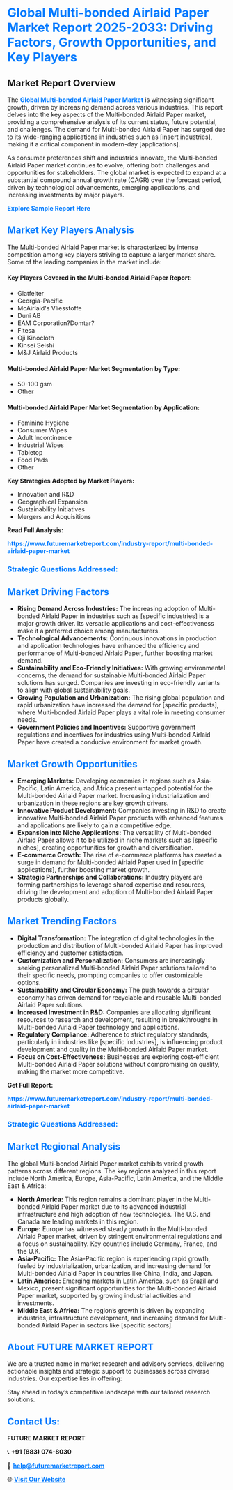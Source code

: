 <h1 style="color: #007BFF;">Global Multi-bonded Airlaid Paper Market Report 2025-2033: Driving Factors, Growth Opportunities, and Key Players</h1>

<section id="overview">
<h2>Market Report Overview</h2>
<p>The <a href="https://www.futuremarketreport.com/industry-report/multi-bonded-airlaid-paper-market" style="color: #007BFF; text-decoration: none;"><strong>Global Multi-bonded Airlaid Paper Market</strong></a> is witnessing significant growth, driven by increasing demand across various industries. This report delves into the key aspects of the Multi-bonded Airlaid Paper market, providing a comprehensive analysis of its current status, future potential, and challenges. The demand for Multi-bonded Airlaid Paper has surged due to its wide-ranging applications in industries such as [insert industries], making it a critical component in modern-day [applications].</p>
<p>As consumer preferences shift and industries innovate, the Multi-bonded Airlaid Paper market continues to evolve, offering both challenges and opportunities for stakeholders. The global market is expected to expand at a substantial compound annual growth rate (CAGR) over the forecast period, driven by technological advancements, emerging applications, and increasing investments by major players.</p>
</section>

<section id="overview">
<p><a href="https://www.futuremarketreport.com/request-sample/reportId=46760" style="color: #007BFF; text-decoration: none;"><strong>Explore Sample Report Here</strong></a></p>
</section>

<section id="key-players">
<h2 style="color: #007BFF;">Market Key Players Analysis</h2>
<p>The Multi-bonded Airlaid Paper market is characterized by intense competition among key players striving to capture a larger market share. Some of the leading companies in the market include:</p>
<h4>Key Players Covered in the Multi-bonded Airlaid Paper Report:</h4>
<ul><li>Glatfelter</li><li>Georgia-Pacific</li><li>McAirlaid&#039;s Vliesstoffe</li><li>Duni AB</li><li>EAM Corporation?Domtar?</li><li>Fitesa</li><li>Oji Kinocloth</li><li>Kinsei Seishi</li><li>M&amp;J Airlaid Products</li></ul>
<h4>Multi-bonded Airlaid Paper Market Segmentation by Type:</h4>
<ul><li>50-100 gsm</li><li>Other</li></ul>

<h4>Multi-bonded Airlaid Paper Market Segmentation by Application:</h4>
<ul><li>Feminine Hygiene</li><li>Consumer Wipes</li><li>Adult Incontinence</li><li>Industrial Wipes</li><li>Tabletop</li><li>Food Pads</li><li>Other</li></ul>
<p><strong>Key Strategies Adopted by Market Players:</strong></p>
<ul>
<li>Innovation and R&D</li>
<li>Geographical Expansion</li>
<li>Sustainability Initiatives</li>
<li>Mergers and Acquisitions</li>
</ul>
</section>

<section>
<p><strong>Read Full Analysis: </strong></p><a href="https://www.futuremarketreport.com/industry-report/multi-bonded-airlaid-paper-market" style="color: #007BFF; text-decoration: none;"><strong>https://www.futuremarketreport.com/industry-report/multi-bonded-airlaid-paper-market</strong></a>
<h3 style="color: #007BFF;">Strategic Questions Addressed:</h3>
</section>

<section id="driving-factors">
<h2 style="color: #007BFF;">Market Driving Factors</h2>
<ul>
<li><strong>Rising Demand Across Industries:</strong> The increasing adoption of Multi-bonded Airlaid Paper in industries such as [specific industries] is a major growth driver. Its versatile applications and cost-effectiveness make it a preferred choice among manufacturers.</li>
<li><strong>Technological Advancements:</strong> Continuous innovations in production and application technologies have enhanced the efficiency and performance of Multi-bonded Airlaid Paper, further boosting market demand.</li>
<li><strong>Sustainability and Eco-Friendly Initiatives:</strong> With growing environmental concerns, the demand for sustainable Multi-bonded Airlaid Paper solutions has surged. Companies are investing in eco-friendly variants to align with global sustainability goals.</li>
<li><strong>Growing Population and Urbanization:</strong> The rising global population and rapid urbanization have increased the demand for [specific products], where Multi-bonded Airlaid Paper plays a vital role in meeting consumer needs.</li>
<li><strong>Government Policies and Incentives:</strong> Supportive government regulations and incentives for industries using Multi-bonded Airlaid Paper have created a conducive environment for market growth.</li>
</ul>
</section>

<section id="growth-opportunities">
<h2 style="color: #007BFF;">Market Growth Opportunities</h2>
<ul>
<li><strong>Emerging Markets:</strong> Developing economies in regions such as Asia-Pacific, Latin America, and Africa present untapped potential for the Multi-bonded Airlaid Paper market. Increasing industrialization and urbanization in these regions are key growth drivers.</li>
<li><strong>Innovative Product Development:</strong> Companies investing in R&D to create innovative Multi-bonded Airlaid Paper products with enhanced features and applications are likely to gain a competitive edge.</li>
<li><strong>Expansion into Niche Applications:</strong> The versatility of Multi-bonded Airlaid Paper allows it to be utilized in niche markets such as [specific niches], creating opportunities for growth and diversification.</li>
<li><strong>E-commerce Growth:</strong> The rise of e-commerce platforms has created a surge in demand for Multi-bonded Airlaid Paper used in [specific applications], further boosting market growth.</li>
<li><strong>Strategic Partnerships and Collaborations:</strong> Industry players are forming partnerships to leverage shared expertise and resources, driving the development and adoption of Multi-bonded Airlaid Paper products globally.</li>
</ul>
</section>

<section id="trending-factors">
<h2 style="color: #007BFF;">Market Trending Factors</h2>
<ul>
<li><strong>Digital Transformation:</strong> The integration of digital technologies in the production and distribution of Multi-bonded Airlaid Paper has improved efficiency and customer satisfaction.</li>
<li><strong>Customization and Personalization:</strong> Consumers are increasingly seeking personalized Multi-bonded Airlaid Paper solutions tailored to their specific needs, prompting companies to offer customizable options.</li>
<li><strong>Sustainability and Circular Economy:</strong> The push towards a circular economy has driven demand for recyclable and reusable Multi-bonded Airlaid Paper solutions.</li>
<li><strong>Increased Investment in R&D:</strong> Companies are allocating significant resources to research and development, resulting in breakthroughs in Multi-bonded Airlaid Paper technology and applications.</li>
<li><strong>Regulatory Compliance:</strong> Adherence to strict regulatory standards, particularly in industries like [specific industries], is influencing product development and quality in the Multi-bonded Airlaid Paper market.</li>
<li><strong>Focus on Cost-Effectiveness:</strong> Businesses are exploring cost-efficient Multi-bonded Airlaid Paper solutions without compromising on quality, making the market more competitive.</li>
</ul>
</section>

<section>
<p><strong>Get Full Report: </strong></p><a href="https://www.futuremarketreport.com/industry-report/multi-bonded-airlaid-paper-market" style="color: #007BFF; text-decoration: none;"><strong>https://www.futuremarketreport.com/industry-report/multi-bonded-airlaid-paper-market</strong></a>
<h3 style="color: #007BFF;">Strategic Questions Addressed:</h3>
</section>


<section id="regional-analysis">
<h2 style="color: #007BFF;">Market Regional Analysis</h2>
<p>The global Multi-bonded Airlaid Paper market exhibits varied growth patterns across different regions. The key regions analyzed in this report include North America, Europe, Asia-Pacific, Latin America, and the Middle East & Africa:</p>
<ul>
<li><strong>North America:</strong> This region remains a dominant player in the Multi-bonded Airlaid Paper market due to its advanced industrial infrastructure and high adoption of new technologies. The U.S. and Canada are leading markets in this region.</li>
<li><strong>Europe:</strong> Europe has witnessed steady growth in the Multi-bonded Airlaid Paper market, driven by stringent environmental regulations and a focus on sustainability. Key countries include Germany, France, and the U.K.</li>
<li><strong>Asia-Pacific:</strong> The Asia-Pacific region is experiencing rapid growth, fueled by industrialization, urbanization, and increasing demand for Multi-bonded Airlaid Paper in countries like China, India, and Japan.</li>
<li><strong>Latin America:</strong> Emerging markets in Latin America, such as Brazil and Mexico, present significant opportunities for the Multi-bonded Airlaid Paper market, supported by growing industrial activities and investments.</li>
<li><strong>Middle East & Africa:</strong> The region’s growth is driven by expanding industries, infrastructure development, and increasing demand for Multi-bonded Airlaid Paper in sectors like [specific sectors].</li>
</ul>
</section>

<footer>
<h2 style="color: #007BFF;">About FUTURE MARKET REPORT</h2>
<p>We are a trusted name in market research and advisory services, delivering actionable insights and strategic support to businesses across diverse industries. Our expertise lies in offering:</p>

<p>Stay ahead in today’s competitive landscape with our tailored research solutions.</p>

<h2 style="color: #007BFF;">Contact Us:</h2>
<p><strong>FUTURE MARKET REPORT</strong></p>
<p>📞 <strong>+91 (883) 074-8030</strong></p>
<p>📧 <strong><a href="mailto:help@futuremarketreport.com" style="color: #007BFF;">help@futuremarketreport.com</a></strong></p>
<p>🌐 <strong><a href="https://www.futuremarketreport.com/" style="color: #007BFF;">Visit Our Website</a></strong></p>
</footer>